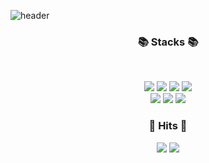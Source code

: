 ![header](https://capsule-render.vercel.app/api?type=waving&color=gradient&height=200&section=header&text=Jeongeon's%20Github!&fontColor=ffffff&fontAlignY=35&animation=twinkling&fontSize=50)
<!--0:ffe6f8,100:e7e7ff
**sungjeongeon/sungjeongeon** is a ✨ _special_ ✨ repository because its `README.md` (this file) appears on your GitHub profile.
<h3 align="center"><b>👋 Hi there! 👋</b></h3>
<p align="center">🌱 I'm interested in being a <b>Front-end</b> developer.</br>
💌 <jeongeon1942@gmail.com> </p>-->
<h3 align="center"><b>📚 Stacks 📚</b></h3>
</br>
<p align="center">
<img src="https://img.shields.io/badge/html5-E34F26?style=for-the-badge&logo=html5&logoColor=white">
<img src="https://img.shields.io/badge/css-1572B6?style=for-the-badge&logo=css3&logoColor=white">
<img src="https://img.shields.io/badge/javascript-F7DF1E?style=for-the-badge&logo=javascript&logoColor=black">
<img src="https://img.shields.io/badge/react-61DAFB?style=for-the-badge&logo=react&logoColor=black"><br/> 
<img src="https://img.shields.io/badge/jquery-31A8FF?style=for-the-badge&logo=jquery&logoColor=white">
<img src="https://img.shields.io/badge/JAVA-9999FF?style=for-the-badge&logo=java&logoColor=white">
<img src="https://img.shields.io/badge/python-3776AB?style=for-the-badge&logo=python&logoColor=white">
<!--<img src="https://img.shields.io/badge/github-181717?style=for-the-badge&logo=github&logoColor=white">-->
</p>

<h3 align="center"><b>🔫 Hits 🔫</b></h3>
<p align="center">
<a href="https://hits.seeyoufarm.com"><img src="https://hits.seeyoufarm.com/api/count/incr/badge.svg?url=https%3A%2F%2Fgithub.com%2Fsungjeongeon%2Fhit-counter&count_bg=%23555555&title_bg=%23555555&icon=github.svg&icon_color=%23E7E7E7&title=hits&edge_flat=false"/></a>
<a href="https://hits.seeyoufarm.com"><img src="https://hits.seeyoufarm.com/api/count/incr/badge.svg?url=https%3A%2F%2Fj2ons.tistory.com%2F%2Fhit-counter&count_bg=%2379C83D&title_bg=%2379C83D&icon=blogger.svg&icon_color=%23E7E7E7&title=Tistory&edge_flat=false"/></a>
</p>

<!--<h3 align="center"><b>💌 Social 💌</b></h3>
</br>
<p align="center">
[![Gmail Badge](https://img.shields.io/badge/Gmail-D14836?style=flat&logo=Gmail&logoColor=white)](mailto:harry@gmail.com)
<a href="https://www.instagram.com/인스타닉네임"><img src="https://img.shields.io/badge/Instagram-%23E4405F.svg?style=for-the-badge&logo=Instagram&logoColor=white&link=https://www.instagram.com/인스타닉네임"/></a>
<a href="https://velog.io/@youhyeoneee"><img src="http://img.shields.io/badge/-Velog-20c997?style=for-the-badge&link=https://velog.io/@youhyeoneee"/></a>
</p>-->

</br>
